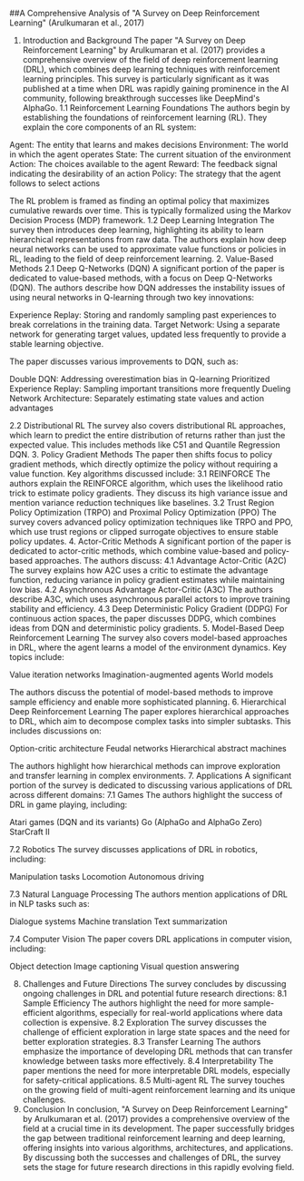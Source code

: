 ##A Comprehensive Analysis of "A Survey on Deep Reinforcement Learning" (Arulkumaran et al., 2017)
1. Introduction and Background
The paper "A Survey on Deep Reinforcement Learning" by Arulkumaran et al. (2017) provides a comprehensive overview of the field of deep reinforcement learning (DRL), which combines deep learning techniques with reinforcement learning principles. This survey is particularly significant as it was published at a time when DRL was rapidly gaining prominence in the AI community, following breakthrough successes like DeepMind's AlphaGo.
1.1 Reinforcement Learning Foundations
The authors begin by establishing the foundations of reinforcement learning (RL). They explain the core components of an RL system:

Agent: The entity that learns and makes decisions
Environment: The world in which the agent operates
State: The current situation of the environment
Action: The choices available to the agent
Reward: The feedback signal indicating the desirability of an action
Policy: The strategy that the agent follows to select actions

The RL problem is framed as finding an optimal policy that maximizes cumulative rewards over time. This is typically formalized using the Markov Decision Process (MDP) framework.
1.2 Deep Learning Integration
The survey then introduces deep learning, highlighting its ability to learn hierarchical representations from raw data. The authors explain how deep neural networks can be used to approximate value functions or policies in RL, leading to the field of deep reinforcement learning.
2. Value-Based Methods
2.1 Deep Q-Networks (DQN)
A significant portion of the paper is dedicated to value-based methods, with a focus on Deep Q-Networks (DQN). The authors describe how DQN addresses the instability issues of using neural networks in Q-learning through two key innovations:

Experience Replay: Storing and randomly sampling past experiences to break correlations in the training data.
Target Network: Using a separate network for generating target values, updated less frequently to provide a stable learning objective.

The paper discusses various improvements to DQN, such as:

Double DQN: Addressing overestimation bias in Q-learning
Prioritized Experience Replay: Sampling important transitions more frequently
Dueling Network Architecture: Separately estimating state values and action advantages

2.2 Distributional RL
The survey also covers distributional RL approaches, which learn to predict the entire distribution of returns rather than just the expected value. This includes methods like C51 and Quantile Regression DQN.
3. Policy Gradient Methods
The paper then shifts focus to policy gradient methods, which directly optimize the policy without requiring a value function. Key algorithms discussed include:
3.1 REINFORCE
The authors explain the REINFORCE algorithm, which uses the likelihood ratio trick to estimate policy gradients. They discuss its high variance issue and mention variance reduction techniques like baselines.
3.2 Trust Region Policy Optimization (TRPO) and Proximal Policy Optimization (PPO)
The survey covers advanced policy optimization techniques like TRPO and PPO, which use trust regions or clipped surrogate objectives to ensure stable policy updates.
4. Actor-Critic Methods
A significant portion of the paper is dedicated to actor-critic methods, which combine value-based and policy-based approaches. The authors discuss:
4.1 Advantage Actor-Critic (A2C)
The survey explains how A2C uses a critic to estimate the advantage function, reducing variance in policy gradient estimates while maintaining low bias.
4.2 Asynchronous Advantage Actor-Critic (A3C)
The authors describe A3C, which uses asynchronous parallel actors to improve training stability and efficiency.
4.3 Deep Deterministic Policy Gradient (DDPG)
For continuous action spaces, the paper discusses DDPG, which combines ideas from DQN and deterministic policy gradients.
5. Model-Based Deep Reinforcement Learning
The survey also covers model-based approaches in DRL, where the agent learns a model of the environment dynamics. Key topics include:

Value iteration networks
Imagination-augmented agents
World models

The authors discuss the potential of model-based methods to improve sample efficiency and enable more sophisticated planning.
6. Hierarchical Deep Reinforcement Learning
The paper explores hierarchical approaches to DRL, which aim to decompose complex tasks into simpler subtasks. This includes discussions on:

Option-critic architecture
Feudal networks
Hierarchical abstract machines

The authors highlight how hierarchical methods can improve exploration and transfer learning in complex environments.
7. Applications
A significant portion of the survey is dedicated to discussing various applications of DRL across different domains:
7.1 Games
The authors highlight the success of DRL in game playing, including:

Atari games (DQN and its variants)
Go (AlphaGo and AlphaGo Zero)
StarCraft II

7.2 Robotics
The survey discusses applications of DRL in robotics, including:

Manipulation tasks
Locomotion
Autonomous driving

7.3 Natural Language Processing
The authors mention applications of DRL in NLP tasks such as:

Dialogue systems
Machine translation
Text summarization

7.4 Computer Vision
The paper covers DRL applications in computer vision, including:

Object detection
Image captioning
Visual question answering

8. Challenges and Future Directions
The survey concludes by discussing ongoing challenges in DRL and potential future research directions:
8.1 Sample Efficiency
The authors highlight the need for more sample-efficient algorithms, especially for real-world applications where data collection is expensive.
8.2 Exploration
The survey discusses the challenge of efficient exploration in large state spaces and the need for better exploration strategies.
8.3 Transfer Learning
The authors emphasize the importance of developing DRL methods that can transfer knowledge between tasks more effectively.
8.4 Interpretability
The paper mentions the need for more interpretable DRL models, especially for safety-critical applications.
8.5 Multi-agent RL
The survey touches on the growing field of multi-agent reinforcement learning and its unique challenges.
9. Conclusion
In conclusion, "A Survey on Deep Reinforcement Learning" by Arulkumaran et al. (2017) provides a comprehensive overview of the field at a crucial time in its development. The paper successfully bridges the gap between traditional reinforcement learning and deep learning, offering insights into various algorithms, architectures, and applications. By discussing both the successes and challenges of DRL, the survey sets the stage for future research directions in this rapidly evolving field.